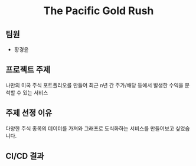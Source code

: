 <h1 align="center"> The Pacific Gold Rush </h1>

## 팀원
- 황경윤

## 프로젝트 주제
나만의 미국 주식 포트폴리오를 만들어 최근 n년 간 주가/배당 등에서 발생한 수익을 분석할 수 있는 서비스

## 주제 선정 이유
다양한 주식 종목의 데이터를 가져와 그래프로 도식화하는 서비스를 만들어보고 싶었습니다.

## CI/CD 결과



